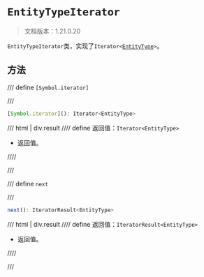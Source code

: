 # `EntityTypeIterator`

> 文档版本：1.21.0.20

`EntityTypeIterator`类，实现了<code>Iterator&lt;<a href="../optional/">EntityType</a>&gt;</code>。

## 方法

/// define
`[Symbol.iterator]`


///

```js
[Symbol.iterator](): Iterator<EntityType>
```

/// html | div.result
//// define
返回值：`Iterator<EntityType>`

- 返回值。


////

///


/// define
`next`


///

```js
next(): IteratorResult<EntityType>
```

/// html | div.result
//// define
返回值：`IteratorResult<EntityType>`

- 返回值。


////

///


